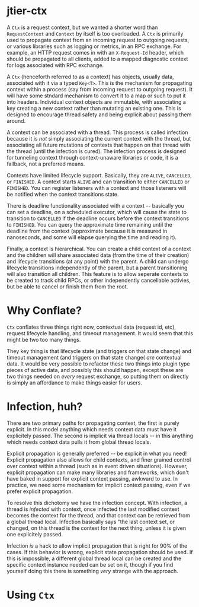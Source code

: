 # jtier-ctx

A `Ctx` is a request context, but we wanted a shorter word than `RequestContext` and `Context` by itself is too overloaded. A `Ctx` is primarily used to propagate context from an incoming request to outgoing requests, or various libraries such as logging or metrics, in an RPC exchange. For example, an HTTP request comes in with an `X-Request-Id` header, which should be propagated to all clients, added to a mapped diagnostic context for logs associated with RPC exchange.

A `Ctx` (henceforth referred to as a context) has objects, usually data, associated with it via a typed `Key<T>`. This is the mechanism for propagating context within a process (say from incoming request to outgoing request). It will have some stndard mechanism to convert it to a map or such to put it into headers. Individual context objects are immutable, with associating a key creating a new context rather than mutating an existing one. This is designed to encourage thread safety and being explicit about passing them around.

A context can be associated with a thread. This process is called infection because it is _not_ simply associating the current context with the thread, but associating all future mutations of contexts that happen on that thread with the thread (until the infection is cured). The infection process is designed for tunneling context through context-unaware libraries or code, it is a fallback, not a preferred means.

Contexts have limited lifecycle support. Basically, they are `ALIVE`, `CANCELLED`, or `FINISHED`. A context starts `ALIVE` and can transition to either `CANCELLED` or `FINISHED`. You can register listeners with a context and those listeners will be notified when the context transitions state.

There is deadline functionality associated with a context -- basically you can set a deadline, on a scheduled executor, which will cause the state to transition to `CANCELLED` if the deadline occurs before the context transitions to `FINISHED`. You can query the approximate time remaining until the deadline from the context (approximate because it is measured in nanoseconds, and some will elapse querying the time and reading it).

Finally, a context is hierarchical. You can create a child context of a context and the children will share associated data (from the time of their creation) and lifecycle transitions (at any point) with the parent. A child can undergo lifecycle transitions independently of the parent, but a parent transitioning will also transition all children. This feature is to allow seperate contexts to be created to track child RPCs, or other independently cancellable activies, but be able to cancel or finish them from the root. 

# Why Conflate?

`Ctx` conflates three things right now, contextual data (request id, etc), request lifecycle handling, and timeout management. It would seem that this might be two too many things.

They key thing is that lifecycle state (and triggers on that state change) and timeout management (and triggers on that state change( *are* contextual data. It would be very possible to refactor these two things into plugin type pieces of active data, and possibly this should happen, except these are two things needed on *every* request exchange, so putting them on directly is simply an affordance to make things easier for users.

# Infection, huh?

There are two primary paths for propagating context, the first is purely explicit. In this model anything which needs context data must have it explicitely passed. The second is implicit via thread locals -- in this anything which needs context data pulls it from global thread locals.

Explicit propagation is generally preferred -- be explicit in what you need! Explicit propagation also allows for child contexts, and finer grained control over context within a thread (such as in event driven situations). However, explicit propagation can make many libraries and frameworks, which don't have baked in support for explicit context passing, awkward to use. In practice, we need some mechanism for implicit context passing, even if we prefer explicit propagation.

To resolve this dichotomy we have the infection concept. With infection, a thread is *infected* with context, once infected the last modified context becomes the context for the thread, and that context can be retrieved from a global thread local. Infection basically says "the last context set, or changed, on this thread is the context for the next thing, unless it is given one explicitely passed. 

Infection *is* a hack to allow implicit propagation that is right for 90% of the cases. If this behavior is wrong, explicit state propagation should be used. If this is impossible, a different global thread local can be created and the specific context instance needed can be set on it, though if you find yourself doing this there is something *very* strange with the approach.

# Using `Ctx`

